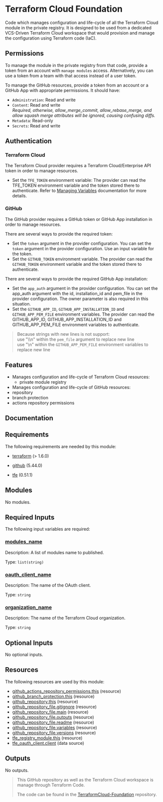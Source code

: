 <!-- BEGIN_TF_DOCS -->
# Terraform Cloud Foundation

Code which manages configuration and life-cycle of all the Terraform Cloud
module in the private registry. It is designed to be used from a dedicated
VCS-Driven Terraform Cloud workspace that would provision and manage the
configuration using Terraform code (IaC).

## Permissions

To manage the module in the private registry from that code, provide a token
from an account with `manage modules` access. Alternatively, you can use a
token from a team with that access instead of a user token.

To manage the GitHub resources, provide a token from an account or a GitHub App with
appropriate permissions. It should have:
* `Administration`: Read and write
* `Content`: Read and write</br>
  *Required, otherwise, allow\_merge\_commit, allow\_rebase\_merge, and allow squash
  merge attributes will be ignored, causing confusing diffs.*
* `Metadata`: Read-only
* `Secrets`: Read and write

## Authentication

### Terraform Cloud

The Terraform Cloud provider requires a Terraform Cloud/Enterprise API token in
order to manage resources.

- Set the `TFE_TOKEN` environment variable: The provider can read the TFE\_TOKEN environment variable and the token stored there
to authenticate. Refer to [Managing Variables](https://developer.hashicorp.com/terraform/cloud-docs/workspaces/variables/managing-variables) documentation for more details.

### GitHub

The GitHub provider requires a GitHub token or GitHub App installation in order to manage resources.

There are several ways to provide the required token:

- Set the `token` argument in the provider configuration. You can set the `token` argument in the provider configuration. Use an
input variable for the token.
- Set the `GITHUB_TOKEN` environment variable. The provider can read the `GITHUB_TOKEN` environment variable and the token stored there
to authenticate.

There are several ways to provide the required GitHub App installation:

- Set the `app_auth` argument in the provider configuration. You can set the app\_auth argument with the id, installation\_id and pem\_file
in the provider configuration. The owner parameter is also required in this situation.
- Set the `GITHUB_APP_ID`, `GITHUB_APP_INSTALLATION_ID` and `GITHUB_APP_PEM_FILE` environment variables. The provider can read the GITHUB\_APP\_ID,
GITHUB\_APP\_INSTALLATION\_ID and GITHUB\_APP\_PEM\_FILE environment variables to authenticate.

> Because strings with new lines is not support:</br>
> use "\\\n" within the `pem_file` argument to replace new line</br>
> use "\n" within the `GITHUB_APP_PEM_FILE` environment variables to replace new line</br>

## Features

- Manages configuration and life-cycle of Terraform Cloud resources:
  - private module registry
- Manages configuration and life-cycle of GitHub resources:
- repository
- branch protection
- actions repository permissions

## Documentation

## Requirements

The following requirements are needed by this module:

- <a name="requirement_terraform"></a> [terraform](#requirement\_terraform) (> 1.6.0)

- <a name="requirement_github"></a> [github](#requirement\_github) (5.44.0)

- <a name="requirement_tfe"></a> [tfe](#requirement\_tfe) (0.51.1)

## Modules

No modules.

## Required Inputs

The following input variables are required:

### <a name="input_modules_name"></a> [modules\_name](#input\_modules\_name)

Description: A list of modules name to published.

Type: `list(string)`

### <a name="input_oauth_client_name"></a> [oauth\_client\_name](#input\_oauth\_client\_name)

Description: The name of the OAuth client.

Type: `string`

### <a name="input_organization_name"></a> [organization\_name](#input\_organization\_name)

Description: The name of the Terraform Cloud organization.

Type: `string`

## Optional Inputs

No optional inputs.

## Resources

The following resources are used by this module:

- [github_actions_repository_permissions.this](https://registry.terraform.io/providers/integrations/github/5.44.0/docs/resources/actions_repository_permissions) (resource)
- [github_branch_protection.this](https://registry.terraform.io/providers/integrations/github/5.44.0/docs/resources/branch_protection) (resource)
- [github_repository.this](https://registry.terraform.io/providers/integrations/github/5.44.0/docs/resources/repository) (resource)
- [github_repository_file.gitignore](https://registry.terraform.io/providers/integrations/github/5.44.0/docs/resources/repository_file) (resource)
- [github_repository_file.main](https://registry.terraform.io/providers/integrations/github/5.44.0/docs/resources/repository_file) (resource)
- [github_repository_file.outputs](https://registry.terraform.io/providers/integrations/github/5.44.0/docs/resources/repository_file) (resource)
- [github_repository_file.readme](https://registry.terraform.io/providers/integrations/github/5.44.0/docs/resources/repository_file) (resource)
- [github_repository_file.variables](https://registry.terraform.io/providers/integrations/github/5.44.0/docs/resources/repository_file) (resource)
- [github_repository_file.versions](https://registry.terraform.io/providers/integrations/github/5.44.0/docs/resources/repository_file) (resource)
- [tfe_registry_module.this](https://registry.terraform.io/providers/hashicorp/tfe/0.51.1/docs/resources/registry_module) (resource)
- [tfe_oauth_client.client](https://registry.terraform.io/providers/hashicorp/tfe/0.51.1/docs/data-sources/oauth_client) (data source)

## Outputs

No outputs.

<!-- markdownlint-enable -->

> This GitHub repository as well as the Terraform Cloud workspace is manage
> through Terraform Code.
>
> The code can be found in the [TerraformCloud-Foundation](https://github.com/benyboy84/TerraformCloud-Foundation) repository.
<!-- END_TF_DOCS -->